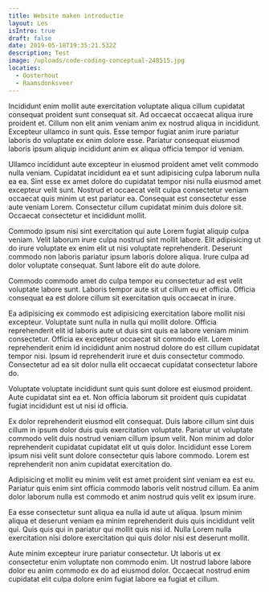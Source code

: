 ```yaml
---
title: Website maken introductie
layout: Les
isIntro: true
draft: false
date: 2019-05-18T19:35:21.532Z
description: Test
image: /uploads/code-coding-conceptual-248515.jpg
locaties:
  - Oosterhout
  - Raamsdonksveer
---
```


Incididunt enim mollit aute exercitation voluptate aliqua cillum cupidatat consequat proident sunt consequat sit. Ad occaecat occaecat aliqua irure proident et. Cillum non elit anim veniam anim ex nostrud aliqua in incididunt. Excepteur ullamco in sunt quis. Esse tempor fugiat anim irure pariatur laboris do voluptate ex enim dolore esse. Pariatur consequat eiusmod laboris ipsum aliquip incididunt anim ex aliqua officia tempor id veniam.

Ullamco incididunt aute excepteur in eiusmod proident amet velit commodo nulla veniam. Cupidatat incididunt ea et sunt adipisicing culpa laborum nulla ea ea. Sint esse ex amet dolore do cupidatat tempor nisi nulla eiusmod amet excepteur velit sunt. Nostrud et occaecat velit culpa consectetur veniam occaecat quis minim ut est pariatur ea. Consequat est consectetur esse aute veniam Lorem. Consectetur cillum cupidatat minim duis dolore sit. Occaecat consectetur et incididunt mollit.

Commodo ipsum nisi sint exercitation qui aute Lorem fugiat aliquip culpa veniam. Velit laborum irure culpa nostrud sint mollit labore. Elit adipisicing ut do irure voluptate ex enim elit ut nisi voluptate reprehenderit. Deserunt commodo non laboris pariatur ipsum laboris dolore aliqua. Irure culpa ad dolor voluptate consequat. Sunt labore elit do aute dolore.

Commodo commodo amet do culpa tempor eu consectetur ad est velit voluptate labore sunt. Laboris tempor aute sit ut cillum eu et officia. Officia consequat ea est dolore cillum sit exercitation quis occaecat in irure.

Ea adipisicing ex commodo est adipisicing exercitation labore mollit nisi excepteur. Voluptate sunt nulla in nulla qui mollit dolore. Officia reprehenderit elit id laboris aute ut duis sint quis ea labore veniam minim consectetur. Officia ex excepteur occaecat sit commodo elit. Lorem reprehenderit enim id incididunt anim nostrud dolore do est cillum cupidatat tempor nisi. Ipsum id reprehenderit irure et duis consectetur commodo. Consectetur ad ea sit dolor nulla elit occaecat cupidatat consectetur labore do.

Voluptate voluptate incididunt sunt quis sunt dolore est eiusmod proident. Aute cupidatat sint ea et. Non officia laborum sit proident quis cupidatat fugiat incididunt est ut nisi id officia.

Ex dolor reprehenderit eiusmod elit consequat. Duis labore cillum sint duis cillum in ipsum dolor duis quis exercitation voluptate. Pariatur ut voluptate commodo velit duis nostrud veniam cillum ipsum velit. Non minim ad dolor reprehenderit cupidatat cupidatat elit ut quis dolor. Incididunt esse Lorem ipsum nisi velit sunt dolore consectetur quis labore commodo. Lorem est reprehenderit non anim cupidatat exercitation do.

Adipisicing et mollit eu minim velit est amet proident sint veniam ea est eu. Pariatur quis enim sint officia commodo laboris velit nostrud cillum. Ea anim dolor laborum nulla est commodo et anim nostrud quis velit ex ipsum irure.

Ea esse consectetur sunt aliqua ea nulla id aute ut aliqua. Ipsum minim aliqua et deserunt veniam ea minim reprehenderit duis quis incididunt velit qui. Quis quis qui in pariatur qui mollit quis nisi id. Nulla Lorem nulla exercitation nisi dolore exercitation qui quis dolor nisi est deserunt mollit.

Aute minim excepteur irure pariatur consectetur. Ut laboris ut ex consectetur enim voluptate non commodo enim. Ut nostrud labore labore dolor eu anim commodo ex do ad eiusmod dolor. Occaecat nostrud enim cupidatat elit culpa dolore enim fugiat labore ea fugiat et cillum.